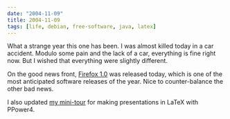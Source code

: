 ```yaml
---
date: "2004-11-09"
title: 2004-11-09
tags: [life, debian, free-software, java, latex]
---
```

What a strange year this one has been. I was almost killed today in
a car accident. Modulo some pain and the lack of a car, everything
is fine right now. But I wished that everything were slightly
different.

On the good news front,
[Firefox 1.0](http://www.mozilla.org/products/firefox/) was
released today, which is one of the most anticipated software
releases of the year. Nice to counter-balance the other bad news.

I also updated [my mini-tour](../latex/index.html) for making
presentations in LaTeX with PPower4.


